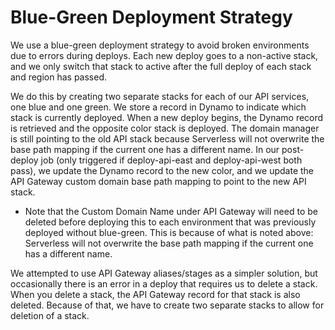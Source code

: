 # Blue-Green Deployment Strategy

We use a blue-green deployment strategy to avoid broken environments due to errors during deploys. Each new deploy goes to a non-active stack, and we only switch that stack to active after the full deploy of each stack and region has passed.

We do this by creating two separate stacks for each of our API services, one blue and one green. We store a record in Dynamo to indicate which stack is currently deployed. When a new deploy begins, the Dynamo record is retrieved and the opposite color stack is deployed. The domain manager is still pointing to the old API stack because Serverless will not overwrite the base path mapping if the current one has a different name. In our post-deploy job (only triggered if deploy-api-east and deploy-api-west both pass), we update the Dynamo record to the new color, and we update the API Gateway custom domain base path mapping to point to the new API stack.

* Note that the Custom Domain Name under API Gateway will need to be deleted before deploying this to each environment that was previously deployed without blue-green. This is because of what is noted above: Serverless will not overwrite the base path mapping if the current one has a different name.

We attempted to use API Gateway aliases/stages as a simpler solution, but occasionally there is an error in a deploy that requires us to delete a stack. When you delete a stack, the API Gateway record for that stack is also deleted. Because of that, we have to create two separate stacks to allow for deletion of a stack. 